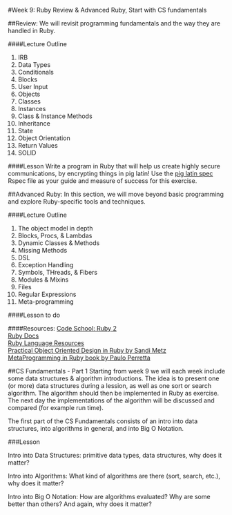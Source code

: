 #Week 9: Ruby Review & Advanced Ruby, Start with CS fundamentals


##Review:
We will revisit programming fundamentals and the way they are handled in Ruby.


####Lecture Outline
1. IRB
2. Data Types
3. Conditionals
4. Blocks
5. User Input
6. Objects
7. Classes
8. Instances
9. Class & Instance Methods
10. Inheritance
11. State
12. Object Orientation
13. Return Values
14. SOLID


####Lesson
Write a program in Ruby that will help us create highly secure communications, by encrypting things in pig latin! Use the [pig latin spec](../../lessons/pig_latin_spec.rb) Rspec file as your guide and measure of success for this exercise.


##Advanced Ruby:
In this section, we will move beyond basic programming and explore Ruby-specific tools and techniques.


####Lecture Outline
1. The object model in depth
2. Blocks, Procs, & Lambdas
3. Dynamic Classes & Methods
4. Missing Methods
5. DSL
6. Exception Handling
7. Symbols, THreads, & Fibers
8. Modules & Mixins
9. Files
10. Regular Expressions
11. Meta-programming


####Lesson
to do


####Resources:
[Code School: Ruby 2](http://www.codeschool.com/courses/ruby-bits-part-2)<br>
[Ruby Docs](http://ruby-doc.org/)<br>
[Ruby Language Resources](http://www.ruby-lang.org/en/documentation/)<br>
[Practical Object Oriented Design in Ruby by Sandi Metz](http://www.poodr.info/)<br>
[MetaProgramming in Ruby book by Paulo Perretta](http://pragprog.com/book/ppmetr/metaprogramming-ruby)<br>

##CS Fundamentals - Part 1
Starting from week 9 we will each week include some data structures & algorithm introductions. The idea is to present one (or more) data structures during a lession, as well as one sort or search algorithm. The algorithm should then be implemented in Ruby as exercise. The next day the implementations of the algorithm will be discussed and compared (for example run time).

The first part of the CS Fundamentals consists of an intro into data structures, into algorithms in general, and into Big O Notation.

###Lesson

Intro into Data Structures: primitive data types, data structures, why does it matter?

Intro into Algorithms: What kind of algorithms are there (sort, search, etc.), why does it matter?

Intro into Big O Notation: How are algorithms evaluated? Why are some better than others? And again, why does it matter?

